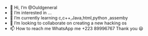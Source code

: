- 👋 Hi, I’m @Ouldgeneral
- 👀 I’m interested in ...
- 🌱 I’m currently learning c,c++,Java,html,python ,assemby
- 💞️ I’m looking to collaborate on creating a new hacking os
- 📫 How to reach me WhatsApp me +223 89996767
Thank you 😃

<!---
Ouldgeneral/Ouldgeneral is a ✨ special ✨ repository because its `README.md` (this file) appears on your GitHub profile.
You can click the Preview link to take a look at your changes.
--->
